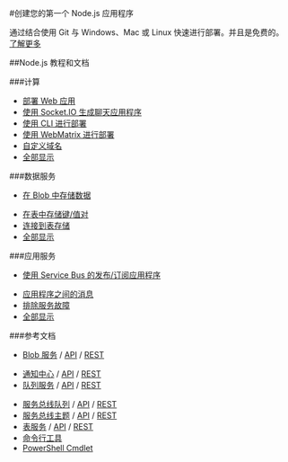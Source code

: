 <properties 
pageTitle="Azure 开发人员中心：NODEJS" 
description="" 
services="NODEJS" 
documentationCenter="Develop" 
authors="" 
manager="Tiffena" 
editor="Eric Chen" />
<tags ms.service="NODEJS"
    ms.date=""
    wacn.date="04/07/2016"
    />

#创建您的第一个 Node.js 应用程序

通过结合使用 Git 与 Windows、Mac 或 Linux 快速进行部署。并且是免费的。
[了解更多](/documentation/articles/web-sites-nodejs-develop-deploy-mac)

##Node.js 教程和文档

###计算

- [部署 Web 应用](/documentation/articles/web-sites-nodejs-develop-deploy-mac)
- [使用 Socket.IO 生成聊天应用程序](/documentation/articles/web-sites-nodejs-chat-app-socketio)
- [使用 CLI 进行部署](/documentation/articles/xplat-cli-install)
- [使用 WebMatrix 进行部署](/documentation/articles/web-sites-nodejs-use-webmatrix)
- [自定义域名](/documentation/articles/web-sites-custom-domain-name)
- [全部显示](/develop/nodejs/compute)  

###数据服务

- [在 Blob 中存储数据](/documentation/articles/storage-nodejs-how-to-use-blob-storage)

<!--- [Store data using DocumentDB](/documentation/articles/documentdb-nodejs-application)
- [使用 MongoDB 存储数据](/documentation/articles/store-mongolab-web-sites-nodejs-store-data-mongodb)
-->
- [在表中存储键/值对](/documentation/articles/storage-nodejs-how-to-use-table-storage)
- [连接到表存储](/documentation/articles/storage-nodejs-use-table-storage-web-site)
- [全部显示](/develop/nodejs/data)
  
###应用服务

-  [使用 Service Bus 的发布/订阅应用程序](/documentation/articles/service-bus-nodejs-how-to-use-topics-subscriptions)
<!--- [使用 SendGrid 发送电子邮件](/documentation/articles/store-sendgrid-nodejs-how-to-send-email)-->
- [应用程序之间的消息](/documentation/articles/storage-nodejs-how-to-use-queues)
- [排除服务故障](/documentation/articles/best-practices-troubleshooting/#PlatformServices)
- [全部显示](/develop/nodejs/app-services)

###参考文档

- [Blob 服务](/documentation/articles/storage-nodejs-how-to-use-blob-storage) / [API](http://go.microsoft.com/fwlink/?linkid=401539&clcid=0x804) / [REST](http://msdn.microsoft.com/zh-cn/library/azure/dd179355)
<!--
- [DocumentDB](/documentation/articles/documentdb-nodejs-application) / [API](http://dl.windowsazure.com/documentdb/nodedocs)-->
- [通知中心](/documentation/articles/notification-hubs-nodejs-how-to-use-notification-hubs) / [API](http://dl.windowsazure.com/nodedocs/NotificationHubService.html) / [REST](http://msdn.microsoft.com/zh-cn/library/azure/dn223264.aspx)
- [队列服务](/documentation/articles/storage-nodejs-how-to-use-queues) / [API](http://go.microsoft.com/fwlink/?linkid=401540&clcid=0x804) / [REST](http://msdn.microsoft.com/zh-cn/library/azure/dd179355)
<!--- [SendGrid](/documentation/articles/store-sendgrid-nodejs-how-to-send-email) / [REST](http://sendgrid.com/docs/API_Reference/index.html)-->
- [服务总线队列](/documentation/articles/service-bus-nodejs-how-to-use-queues) / [API](http://dl.windowsazure.com/nodedocs/ServiceBusService.html) / [REST](http://msdn.microsoft.com/zh-cn/library/azure/hh780717)
- [服务总线主题](/documentation/articles/service-bus-nodejs-how-to-use-topics-subscriptions) / [API](http://dl.windowsazure.com/nodedocs/ServiceBusService.html) / [REST](http://msdn.microsoft.com/zh-cn/library/azure/hh780717)
- [表服务](/documentation/articles/storage-nodejs-how-to-use-table-storage) / [API](http://go.microsoft.com/fwlink/?linkid=401538&clcid=0x804) / [REST](http://msdn.microsoft.com/zh-cn/library/azure/dd179355)
- [命令行工具](/documentation/articles/xplat-cli-install)
- [PowerShell Cmdlet](/documentation/articles/powershell-install-configure)


